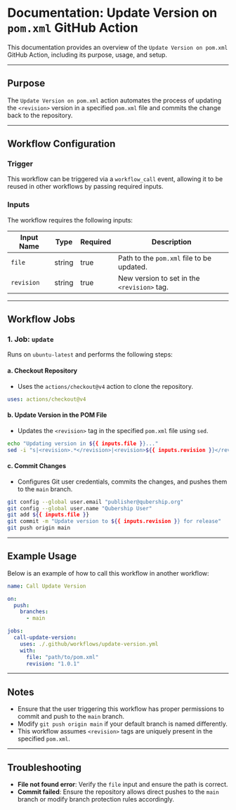# Documentation: Update Version on `pom.xml` GitHub Action

This documentation provides an overview of the `Update Version on pom.xml` GitHub Action, including its purpose, usage, and setup.

---

## Purpose

The `Update Version on pom.xml` action automates the process of updating the `<revision>` version in a specified `pom.xml` file and commits the change back to the repository.

---

## Workflow Configuration

### Trigger

This workflow can be triggered via a `workflow_call` event, allowing it to be reused in other workflows by passing required inputs.

### Inputs

The workflow requires the following inputs:

| Input Name | Type   | Required | Description                                    |
|------------|--------|----------|------------------------------------------------|
| `file`     | string | true     | Path to the `pom.xml` file to be updated.      |
| `revision` | string | true     | New version to set in the `<revision>` tag.    |

---

## Workflow Jobs

### 1. **Job: `update`**

Runs on `ubuntu-latest` and performs the following steps:

#### a. **Checkout Repository**
   - Uses the `actions/checkout@v4` action to clone the repository.
   ```yaml
   uses: actions/checkout@v4
   ```

#### b. **Update Version in the POM File**
   - Updates the `<revision>` tag in the specified `pom.xml` file using `sed`.
   ```bash
   echo "Updating version in ${{ inputs.file }}..."
   sed -i "s|<revision>.*</revision>|<revision>${{ inputs.revision }}</revision>|" ${{ inputs.file }}
   ```

#### c. **Commit Changes**
   - Configures Git user credentials, commits the changes, and pushes them to the `main` branch.
   ```bash
   git config --global user.email "publisher@qubership.org"
   git config --global user.name "Qubership User"
   git add ${{ inputs.file }}
   git commit -m "Update version to ${{ inputs.revision }} for release"
   git push origin main
   ```

---

## Example Usage

Below is an example of how to call this workflow in another workflow:

```yaml
name: Call Update Version

on:
  push:
    branches:
      - main

jobs:
  call-update-version:
    uses: ./.github/workflows/update-version.yml
    with:
      file: "path/to/pom.xml"
      revision: "1.0.1"
```

---

## Notes

- Ensure that the user triggering this workflow has proper permissions to commit and push to the `main` branch.
- Modify `git push origin main` if your default branch is named differently.
- This workflow assumes `<revision>` tags are uniquely present in the specified `pom.xml`.

---

## Troubleshooting

- **File not found error**: Verify the `file` input and ensure the path is correct.
- **Commit failed**: Ensure the repository allows direct pushes to the `main` branch or modify branch protection rules accordingly.
